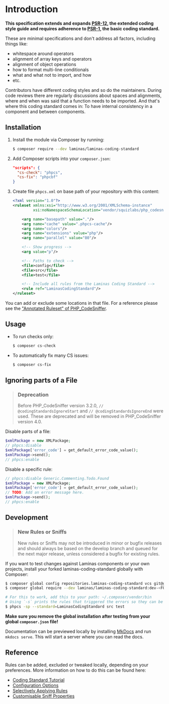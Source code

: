 # Introduction

**This specification extends and expands [PSR-12](https://github.com/php-fig/fig-standards/blob/master/proposed/extended-coding-style-guide.md),
the extended coding style guide and requires adherence to [PSR-1](https://www.php-fig.org/psr/psr-1),
the basic coding standard.**

These are minimal specifications and don't address all factors, including things like:

- whitespace around operators
- alignment of array keys and operators
- alignment of object operations
- how to format multi-line conditionals
- what and what not to import, and how
- etc.

Contributors have different coding styles and so do the maintainers. During code reviews there are regularly
discussions about spaces and alignments, where and when was said that a function needs to be imported. And
that's where this coding standard comes in: To have internal consistency in a component and between components.

## Installation

1. Install the module via Composer by running:

   ```bash
   $ composer require --dev laminas/laminas-coding-standard
   ```

2. Add Composer scripts into your `composer.json`:

   ```json
   "scripts": {
     "cs-check": "phpcs",
     "cs-fix": "phpcbf"
   }
   ```

3. Create file `phpcs.xml` on base path of your repository with this content:

   ```xml
   <?xml version="1.0"?>
   <ruleset xmlns:xsi="http://www.w3.org/2001/XMLSchema-instance"
            xsi:noNamespaceSchemaLocation="vendor/squizlabs/php_codesniffer/phpcs.xsd">

       <arg name="basepath" value="."/>
       <arg name="cache" value=".phpcs-cache"/>
       <arg name="colors"/>
       <arg name="extensions" value="php"/>
       <arg name="parallel" value="80"/>

       <!-- Show progress -->
       <arg value="p"/>

       <!-- Paths to check -->
       <file>config</file>
       <file>src</file>
       <file>test</file>

       <!-- Include all rules from the Laminas Coding Standard -->
       <rule ref="LaminasCodingStandard"/>
   </ruleset>
   ```

You can add or exclude some locations in that file. For a reference please see
the ["Annotated Ruleset" of PHP_CodeSniffer](https://github.com/squizlabs/PHP_CodeSniffer/wiki/Annotated-Ruleset).

## Usage

- To run checks only:

  ```bash
  $ composer cs-check
  ```

- To automatically fix many CS issues:

  ```bash
  $ composer cs-fix
  ```

## Ignoring parts of a File

> ### Deprecation
>
> Before PHP_CodeSniffer version 3.2.0, `// @codingStandardsIgnoreStart` and
> `// @codingStandardsIgnoreEnd` were used. These are deprecated and will be
> removed in PHP_CodeSniffer version 4.0.

Disable parts of a file:

```php
$xmlPackage = new XMLPackage;
// phpcs:disable
$xmlPackage['error_code'] = get_default_error_code_value();
$xmlPackage->send();
// phpcs:enable
```

Disable a specific rule:

```php
// phpcs:disable Generic.Commenting.Todo.Found
$xmlPackage = new XMLPackage;
$xmlPackage['error_code'] = get_default_error_code_value();
// TODO: Add an error message here.
$xmlPackage->send();
// phpcs:enable
```

## Development

> ### New Rules or Sniffs
>
> New rules or Sniffs may not be introduced in minor or bugfix releases and
> should always be based on the develop branch and queued for the next major
> release, unless considered a bugfix for existing rules.

If you want to test changes against Laminas components or your own projects, install your forked
laminas-coding-standard globally with Composer:

```bash
$ composer global config repositories.laminas-coding-standard vcs git@github.com:<FORK_NAMESPACE>/laminas-coding-standard.git
$ composer global require --dev laminas/laminas-coding-standard:dev-<FORKED_BRANCH>

# For this to work, add this to your path: ~/.composer/vendor/bin
# Using `-s` prints the rules that triggered the errors so they can be reviewed easily. `-p` is for progress display.
$ phpcs -sp --standard=LaminasCodingStandard src test
```

**Make sure you remove the global installation after testing from your global
`composer.json` file!**

Documentation can be previewed locally by installing [MkDocs](https://www.mkdocs.org/#installation) and run
`mkdocs serve`. This will start a server where you can read the docs.

## Reference

Rules can be added, excluded or tweaked locally, depending on your preferences. More information on how to do this can
be found here:

- [Coding Standard Tutorial](https://github.com/squizlabs/PHP_CodeSniffer/wiki/Coding-Standard-Tutorial)
- [Configuration Options](https://github.com/squizlabs/PHP_CodeSniffer/wiki/Configuration-Options)
- [Selectively Applying Rules](https://github.com/squizlabs/PHP_CodeSniffer/wiki/Annotated-Ruleset#selectively-applying-rules)
- [Customisable Sniff Properties](https://github.com/squizlabs/PHP_CodeSniffer/wiki/Customisable-Sniff-Properties)
